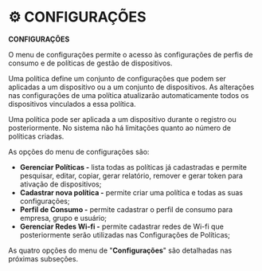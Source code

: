 # ⚙ CONFIGURAÇÕES

**CONFIGURAÇÕES**

O menu de configurações permite o acesso às configurações de perfis de consumo e de políticas de gestão de dispositivos.

Uma política define um conjunto de configurações que podem ser aplicadas a um dispositivo ou a um conjunto de dispositivos. As alterações nas configurações de uma política atualizarão automaticamente todos os dispositivos vinculados a essa política.

Uma política pode ser aplicada a um dispositivo durante o registro ou posteriormente. No sistema não há limitações quanto ao número de políticas criadas.

As opções do menu de configurações são:



* **Gerenciar Políticas -** lista todas as políticas já cadastradas e permite pesquisar, editar, copiar, gerar relatório, remover e gerar token para ativação de dispositivos;
* **Cadastrar nova política -** permite criar uma política e todas as suas configurações;
* **Perfil de Consumo -** permite cadastrar o perfil de consumo para empresa, grupo e usuário;
* **Gerenciar Redes Wi-fi -** permite cadastrar redes de Wi-fi que posteriormente serão utilizadas nas Configurações de Políticas;

As quatro opções do menu de "**Configurações**" são detalhadas nas próximas subseções.
